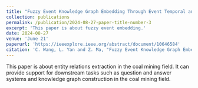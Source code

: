 ```yaml
---
title: "Fuzzy Event Knowledge Graph Embedding Through Event Temporal and Causal Transfer"
collection: publications
permalink: /publication/2024-08-27-paper-title-number-3
excerpt: 'This paper is about fuzzy event embedding.'
date: 2024-08-27
venue: 'June 21'
paperurl: 'https://ieeexplore.ieee.org/abstract/document/10646584'
citation: 'C. Wang, L. Yan and Z. Ma, "Fuzzy Event Knowledge Graph Embedding Through Event Temporal and Causal Transfer," in IEEE Transactions on Fuzzy Systems, doi: 10.1109/TFUZZ.2024.3449317. '
---
```


This paper is about entity relations extraction in the coal mining field. It can provide support for downstream tasks such as question and answer systems and knowledge graph construction in the coal mining field.